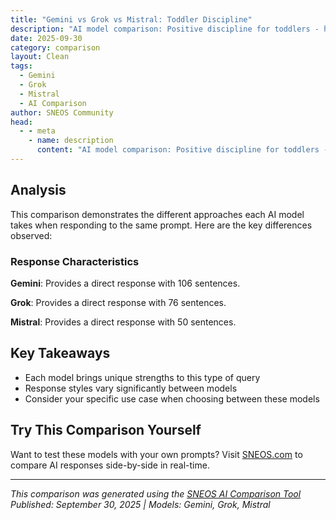 ```yaml
---
title: "Gemini vs Grok vs Mistral: Toddler Discipline"
description: "AI model comparison: Positive discipline for toddlers - handle tantrums without yelling..."
date: 2025-09-30
category: comparison
layout: Clean
tags:
  - Gemini
  - Grok
  - Mistral
  - AI Comparison
author: SNEOS Community
head:
  - - meta
    - name: description
      content: "AI model comparison: Positive discipline for toddlers - handle tantrums without yelling..."
---
```


<ChatComparison
  title="Gemini vs Grok vs Mistral: Toddler Discipline"
  prompt="Positive discipline for toddlers - handle tantrums without yelling"
  :responses='{
    "Gemini": "Okay, let\u0027s dive into positive discipline strategies for handling toddler tantrums without resorting to yelling. This is a challenging but incredibly rewarding area of parenting.  The key is to focus on understanding the *why* behind the tantrum, and then responding in ways that teach coping skills, build connection, and minimize future outbursts.\n\n**Understanding Toddler Tantrums**\n\n*   **Developmental Stage:** Tantrums are a normal part of toddler development.  Toddlers (typically 1-3 years old) are experiencing big emotions, developing a sense of self, but lack the language and emotional regulation skills to express themselves effectively.\n*   **Common Triggers:**\n    *   **Frustration:**  Inability to do something (e.g., opening a jar, building a tower).\n    *   **Overwhelm:** Too much stimulation, noise, or activity.\n    *   **Hunger/Tiredness:**  Basic needs not being met.\n    *   **Attention-Seeking:**  Sometimes, even negative attention is better than no attention.\n    *   **Loss of Control:**  Feeling like they have no say in what\u0027s happening.\n    *   **Transitions:**  Moving from one activity to another (e.g., playtime to bath time).\n    *   **Denied Requests:**  Hearing \u0022no.\u0022\n\n**Positive Discipline Strategies (Before, During, and After Tantrums)**\n\n**I. Prevention (Setting the Stage for Success)**\n\n*   **Meet Basic Needs:**\n    *   **Regular Meals \u0026 Snacks:**  Avoid \u0022hanger\u0022 by offering nutritious snacks between meals.\n    *   **Adequate Sleep:**  Establish a consistent sleep schedule and bedtime routine.\n    *   **Hydration:**  Keep water accessible.\n*   **Simplify the Environment:**\n    *   **Reduce Clutter:**  A less cluttered environment can be less overwhelming.\n    *   **Minimize Stimulation:**  Turn off the TV, dim the lights if you notice overstimulation.\n*   **Provide Choices (Within Limits):**\n    *   \u0022Do you want to wear the red shirt or the blue shirt?\u0022\n    *   \u0022Do you want to read a book or sing a song?\u0022\n    *   This gives them a sense of control.\n*   **Prepare for Transitions:**\n    *   Give warnings: \u0022In 5 minutes, we\u0027re going to clean up and get ready for lunch.\u0022\n    *   Use visual timers:  Set a timer so they can see how much time is left.\n*   **Teach Emotional Literacy:**\n    *   Name feelings: \u0022You seem frustrated that you can\u0027t reach the toy.\u0022\n    *   Read books about emotions.\n    *   Talk about your own feelings (appropriately): \u0022I\u0027m feeling a little stressed right now because I have a lot to do.\u0022\n*   **Practice Patience \u0026 Empathy:**\n    *   Remember they are learning.  Your calm response models emotional regulation.\n*   **Establish Clear \u0026 Consistent Rules:**\n    *   Keep rules simple and age-appropriate.\n    *   Explain the reasons behind the rules.\n    *   Enforce rules consistently (while being flexible when appropriate).\n\n**II. During the Tantrum (Responding Calmly \u0026 Effectively)**\n\n*   **Stay Calm (The Most Important Thing):**\n    *   Your reaction will influence their reaction. Take a deep breath. Remind yourself that this is a temporary situation.\n    *   If *you* are feeling overwhelmed, it\u0027s okay to step away for a moment (if it\u0027s safe to do so) to regain your composure. Say something like, \u0022I need a moment to calm down. I\u0027ll be right back.\u0022\n*   **Ensure Safety:**\n    *   Make sure they are not in danger of hurting themselves or others.  If necessary, gently move them to a safe space.\n*   **Ignore (If Appropriate):**\n    *   If the tantrum is purely attention-seeking and they are safe, ignoring the behavior can be effective.  Avoid eye contact and don\u0027t engage.\n    *   This is often best for tantrums that are not related to frustration or unmet needs.\n*   **Acknowledge and Validate Feelings:**\n    *   \u0022I see that you\u0027re really angry that we have to leave the park.\u0022\n    *   \u0022It\u0027s okay to feel sad when you can\u0027t have the toy you want.\u0022\n    *   This doesn\u0027t mean you give in to their demands, but it shows you understand their feelings.\n*   **Offer Comfort (If They Accept It):**\n    *   Some children want to be held or cuddled during a tantrum. Others need space.  Pay attention to their cues.\n    *   A gentle touch on the back or a comforting word can be helpful.\n*   **Use Simple Language:**\n    *   Avoid lengthy explanations or lectures during a tantrum.  They are not in a state to process complex information.\n    *   Use short, clear sentences: \u0022I understand you\u0027re upset. We can\u0027t have candy right now.\u0022\n*   **Redirection (If Possible):**\n    *   Try to distract them with something else: \u0022Let\u0027s go look at the birds outside\u0022 or \u0022Want to help me with this puzzle?\u0022\n    *   This works best if you can catch the tantrum early, before it escalates.\n*   **Teach Coping Skills (During Calm Moments):**\n    *   Deep breathing: Practice taking slow, deep breaths together.\n    *   Counting to ten.\n    *   Squeezing a stress ball.\n    *   Taking a break in a quiet space.\n    *   Once they are calm, you can gently remind them of these strategies during a tantrum. \u0022Remember, we can take deep breaths when we\u0027re feeling angry.\u0022\n\n**III. After the Tantrum (Reflection \u0026 Learning)**\n\n*   **Wait Until Everyone is Calm:**\n    *   Don\u0027t try to talk about the tantrum while either of you is still upset.\n*   **Acknowledge Their Feelings (Again):**\n    *   \u0022I know you were really upset earlier.\u0022\n*   **Talk About What Happened (Briefly):**\n    *   \u0022We were at the store, and you wanted the toy. I understand that you were sad that we couldn\u0027t buy it today.\u0022\n*   **Reinforce Appropriate Behavior:**\n    *   \u0022I appreciated how you calmed down and took some deep breaths.\u0022\n    *   \u0022Next time, maybe we can try using our words to tell me what you want.\u0022\n*   **Problem-Solve (If Possible):**\n    *   \u0022Next time we go to the store, let\u0027s make a list together so we know what we\u0027re going to buy.\u0022\n*   **Offer Forgiveness and Reassurance:**\n    *   \u0022Everyone gets upset sometimes. I love you.\u0022\n*   **Reflect on Your Own Response:**\n    *   What worked well? What could you have done differently?\n    *   Were there any triggers you could have avoided?\n\n**Key Principles to Remember:**\n\n*   **Consistency is Key:**  Respond in a similar way each time a tantrum occurs. This helps your child learn what to expect.\n*   **Patience is Essential:**  It takes time and practice for toddlers to develop emotional regulation skills.\n*   **Focus on the Long-Term Goal:**  You are not just trying to stop the tantrum; you are teaching your child valuable life skills.\n*   **Self-Care is Crucial:**  Parenting toddlers is demanding. Make sure you are taking care of your own needs so you can be the calm, supportive parent your child needs.\n*   **Seek Support When Needed:**  Talk to other parents, your partner, or a therapist if you are struggling.\n\n**Why Yelling is Ineffective (and Harmful):**\n\n*   **Models Poor Behavior:**  Yelling teaches your child that it\u0027s okay to express anger in an aggressive way.\n*   **Escalates the Situation:**  Yelling often makes the tantrum worse.\n*   **Damages the Relationship:**  Yelling can create fear and resentment, which can damage the bond between you and your child.\n*   **Isn\u0027t Effective in the Long Run:**  While yelling might stop a tantrum in the short term, it doesn\u0027t teach your child how to manage their emotions.\n*   **Can Be Traumatizing:**  Chronic yelling can be emotionally harmful to children.\n\n**Instead of Yelling, Try:**\n\n*   **Lowering Your Voice:**  Speak calmly and quietly. This can have a calming effect.\n*   **Using \u0022I\u0022 Statements:**  \u0022I feel frustrated when I hear yelling. Can we try to talk about this calmly?\u0022\n*   **Taking a Break:**  If you feel like you are about to lose control, step away for a moment to calm down.\n*   **Seeking Support:**  Reach out to a friend, family member, or therapist for help.\n\n**Important Considerations:**\n\n*   **Temperament:**  Every child is different. What works for one child may not work for another.\n*   **Underlying Issues:**  If your child\u0027s tantrums are frequent, severe, or accompanied by other concerning behaviors, talk to your pediatrician. There may be underlying medical or developmental issues that need to be addressed.\n*   **Your Own Triggers:**  Identify what triggers your own anger and frustration. Develop strategies for managing your own emotions.\n\nBy understanding toddler development, implementing positive discipline strategies, and prioritizing your own self-care, you can navigate the challenging world of toddler tantrums without yelling and help your child develop into a well-adjusted, emotionally intelligent individual. Good luck! You\u0027ve got this!\n",
    "Grok": "Handling tantrums in toddlers without yelling requires a calm, empathetic, and consistent approach. Positive discipline focuses on teaching and guiding rather than punishing or reacting with frustration. Here are some practical strategies to manage tantrums effectively while fostering emotional growth and connection:\n\n### 1. Stay Calm and Model Self-Control\n   - Toddlers learn by observing. If you remain calm during a tantrum, you show them how to handle big emotions.\n   - Take a deep breath, lower your voice, and avoid reacting impulsively. If you feel frustrated, step away briefly if it\u2019s safe to do so.\n   - Remind yourself that tantrums are a normal part of development\u2014toddlers lack the verbal skills and emotional regulation to express themselves fully.\n\n### 2. Acknowledge Their Feelings\n   - Validate their emotions by naming what they might be feeling. For example, \u201CI see you\u2019re upset because you can\u2019t have the toy right now.\u201D\n   - This shows them that you understand and care, which can help de-escalate the situation.\n   - Avoid dismissing their feelings with phrases like \u201Cstop crying\u201D or \u201Cit\u2019s not a big deal.\u201D To them, it *is* a big deal.\n\n### 3. Stay Close and Offer Comfort\n   - Get down to their eye level and offer a gentle presence. Sometimes, a hug or a hand on their back can help them feel secure.\n   - If they push you away, respect their space but let them know you\u2019re there when they\u2019re ready: \u201CI\u2019m here if you need me.\u201D\n   - Avoid forcing them to stop crying or \u201Csnap out of it.\u201D Let them process their emotions with your support.\n\n### 4. Use Simple, Clear Language\n   - Toddlers have limited understanding, so keep communication short and direct. For example, \u201CI know you\u2019re mad. It\u2019s okay to be mad. Let\u2019s breathe together.\u201D\n   - Avoid long lectures or complex explanations during a tantrum\u2014they\u2019re not in a state to process them.\n\n### 5. Redirect or Distract (When Appropriate)\n   - If the tantrum hasn\u2019t escalated too far, try redirecting their attention to something else. For instance, \u201CLet\u2019s go look at the birds outside!\u201D or \u201CDo you want to help me with this puzzle?\u201D\n   - Use a cheerful, engaging tone to shift their focus without ignoring their feelings.\n\n### 6. Set Clear Boundaries and Stay Consistent\n   - Tantrums often happen when toddlers test limits or can\u2019t get what they want. Calmly hold the boundary without giving in.\n   - For example, if they\u2019re tantrumming over a cookie before dinner, say, \u201CI know you want a cookie. We\u2019ll have one after dinner. Let\u2019s set the table together now.\u201D\n   - Consistency helps them learn that tantrums won\u2019t change the outcome, reducing their frequency over time.\n\n### 7. Teach Emotional Regulation Tools (After the Tantrum)\n   - Once they\u2019ve calmed down, help them learn ways to manage emotions. Practice deep breathing together (\u201CLet\u2019s blow out pretend candles!\u201D) or use a calming activity like hugging a stuffed animal.\n   - Use storybooks or role-playing to teach about feelings and problem-solving.\n\n### 8. Prevent Tantrums When Possible\n   - Many tantrums stem from hunger, tiredness, overstimulation, or frustration. Stick to a predictable routine for meals, naps, and bedtime.\n   - Offer choices to give them a sense of control (e.g., \u201CDo you want the blue cup or the red cup?\u201D).\n   - Anticipate triggers\u2014bring snacks, toys, or a favorite blanket during outings to minimize meltdowns.\n\n### 9. Avoid Power Struggles\n   - Don\u2019t engage in arguments or try to \u201Cwin\u201D during a tantrum. Focus on de-escalating rather than controlling the situation.\n   - If they\u2019re in a safe space, sometimes ignoring the tantrum (without anger) and giving them time to calm down works better than direct intervention.\n\n### 10. Reflect and Connect Afterward\n   - After the tantrum, reconnect with a hug or kind words: \u201CI\u2019m glad we\u2019re okay now. I love you.\u201D\n   - Briefly discuss what happened if they\u2019re ready: \u201CYou were upset because you couldn\u2019t have the toy. Next time, let\u2019s use words to tell me how you feel.\u201D\n   - Keep it positive and forward-looking\u2014don\u2019t dwell on the behavior.\n\n### Why Avoid Yelling?\nYelling can escalate a tantrum, scare a toddler, or teach them that shouting is an acceptable way to express frustration. It also undermines trust and connection, which are crucial for positive discipline. Instead, focus on being a calm anchor during their emotional storms.\n\n### Remember: It\u2019s a Learning Process\nTantrums are a toddler\u2019s way of expressing big feelings they can\u2019t yet manage. Your role is to guide them through these moments with patience and empathy. Over time, as they develop language and self-regulation skills (often around age 4-5), tantrums will naturally decrease.\n\nIf tantrums are extremely frequent, intense, or accompanied by other concerns (like developmental delays or aggression), consider consulting a pediatrician or child development specialist for additional support.\n\n### Additional Resources\n- Books: *The Whole-Brain Child* by Daniel J. Siegel and Tina Payne Bryson or *No-Drama Discipline* by the same authors.\n- Websites: Zero to Three (zerotothree.org) offers research-based tips on toddler behavior and emotional development.\n\nBy staying calm, empathetic, and consistent, you\u2019re not just managing tantrums\u2014you\u2019re helping your toddler build emotional resilience for life. What specific tantrum triggers does your toddler face? I\u2019d be happy to tailor some strategies to your situation!",
    "Mistral": "Handling tantrums in toddlers without yelling can be challenging, but it\u0027s definitely possible with positive discipline strategies. Here are some steps you can take:\n\n1. **Stay Calm**: The first step is to stay calm yourself. Toddlers pick up on your emotions, and if you\u0027re calm, it\u0027s easier for them to calm down as well.\n\n2. **Understand the Tantrum**: Try to understand why your toddler is having a tantrum. Are they tired, hungry, frustrated, or overwhelmed? Addressing the root cause can help prevent or mitigate tantrums.\n\n3. **Ignore the Tantrum**: If the tantrum is minor and not hurting anyone, you can ignore it. Once your toddler realizes that their behavior isn\u0027t getting them the attention they want, they may stop.\n\n4. **Redirect**: Try to shift your toddler\u0027s attention to something else. This could be a favorite toy, book, or activity.\n\n5. **Use Simple, Clear Language**: Get down to your toddler\u0027s level, make eye contact, and use simple, clear language to explain what\u0027s happening. For example, \u0022I know you want the candy, but it\u0027s not time for candy right now.\u0022\n\n6. **Offer Choices**: Giving your toddler a sense of control can help. For example, \u0022Would you like to wear the red shirt or the blue shirt?\u0022\n\n7. **Set Boundaries**: Be clear and consistent about what\u0027s not acceptable. For example, \u0022It\u0027s not okay to hit. Hitting hurts.\u0022\n\n8. **Use Time-Ins**: Instead of time-outs, try time-ins. This involves sitting with your toddler and helping them calm down. You can read a book, sing a song, or just sit quietly together.\n\n9. **Praise Good Behavior**: When your toddler handles frustration well, praise them for it. This reinforces positive behavior.\n\n10. **Teach Emotion Words**: Help your toddler understand their feelings by labeling them. For example, \u0022I see you\u0027re feeling frustrated because you can\u0027t have the toy.\u0022\n\n11. **Establish a Routine**: Routines can help prevent tantrums because toddlers know what to expect.\n\n12. **Be Consistent**: Consistency is key with toddlers. They need to know what to expect from you.\n\n13. **Take Care of Yourself**: It\u0027s easier to stay calm and patient when you\u0027re well-rested and not overly stressed. Make sure you\u0027re taking care of your own needs too.\n\n14. **Pick Your Battles**: Decide what\u0027s really important and let the rest go. This can help prevent power struggles.\n\n15. **Use Humor**: Sometimes, a silly face or a funny noise can defuse a tantrum.\n\nHere\u0027s what you shouldn\u0027t do:\n\n- **Don\u0027t Yell**: Yelling can escalate the tantrum and teaches your toddler that yelling is an acceptable way to handle frustration.\n- **Don\u0027t Give In**: Giving in to tantrums teaches your toddler that tantrums work.\n- **Don\u0027t Punish**: Punishment doesn\u0027t teach your toddler how to handle their emotions in a healthy way."
  }'
  published-date="22:46"
/>

## Analysis

This comparison demonstrates the different approaches each AI model takes when responding to the same prompt. Here are the key differences observed:

### Response Characteristics

**Gemini**: Provides a direct response with 106 sentences. 

**Grok**: Provides a direct response with 76 sentences. 

**Mistral**: Provides a direct response with 50 sentences. 

## Key Takeaways

- Each model brings unique strengths to this type of query
- Response styles vary significantly between models
- Consider your specific use case when choosing between these models

## Try This Comparison Yourself

Want to test these models with your own prompts? Visit [SNEOS.com](https://sneos.com) to compare AI responses side-by-side in real-time.

---

*This comparison was generated using the [SNEOS AI Comparison Tool](https://sneos.com)*
*Published: September 30, 2025 | Models: Gemini, Grok, Mistral*
